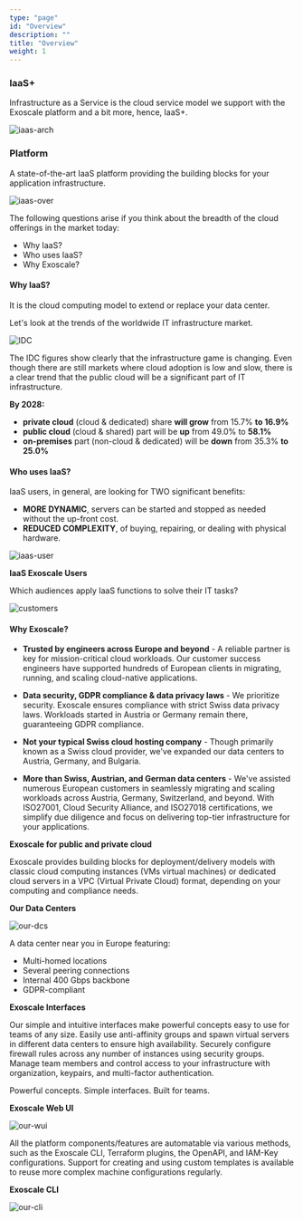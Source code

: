 ```yaml
---
type: "page"
id: "Overview"
description: ""
title: "Overview"
weight: 1
---
```



### IaaS+

Infrastructure as a Service is the cloud service model we support with the Exoscale platform and a bit more, hence, IaaS+.

![iaas-arch](iaas-arch.png)


### Platform

A state-of-the-art IaaS platform providing the building blocks for your application infrastructure.

![iaas-over](iaas-over.png)

The following questions arise if you think about the breadth of the cloud offerings in the market today:

- Why IaaS?
- Who uses IaaS?
- Why Exoscale?


#### Why IaaS?

It is the cloud computing model to extend or replace your data center.

Let's look at the trends of the worldwide IT infrastructure market.

![IDC](IDC.png)

The IDC figures show clearly that the infrastructure game is changing. Even though there are still markets where cloud adoption is low and slow, there is a clear trend that the public cloud will be a significant part of IT infrastructure.

**By 2028:**
- **private cloud** (cloud & dedicated) share **will grow** from 15.7% **to 16.9%**
- **public cloud** (cloud & shared) part will be **up** from 49.0% to **58.1%**
- **on-premises** part (non-cloud & dedicated) will be **down** from 35.3% **to 25.0%**

#### Who uses IaaS?
IaaS users, in general, are looking for TWO significant benefits:

- **MORE DYNAMIC**, servers can be started and stopped as needed without the up-front cost.
- **REDUCED COMPLEXITY**, of buying, repairing, or dealing with physical hardware.

![iaas-user](iaas-user.png)

**IaaS Exoscale Users**

Which audiences apply IaaS functions to solve their IT tasks?

![customers](customers.png)

#### Why Exoscale?

- **Trusted by engineers across Europe and beyond** - A reliable partner is key for mission-critical cloud workloads. Our customer success engineers have supported hundreds of European clients in migrating, running, and scaling cloud-native applications.

- **Data security, GDPR compliance & data privacy laws** - We prioritize security. Exoscale ensures compliance with strict Swiss data privacy laws. Workloads started in Austria or Germany remain there, guaranteeing GDPR compliance.

- **Not your typical Swiss cloud hosting company** - Though primarily known as a Swiss cloud provider, we've expanded our data centers to Austria, Germany, and Bulgaria.

- **More than Swiss, Austrian, and German data centers** - We've assisted numerous European customers in seamlessly migrating and scaling workloads across Austria, Germany, Switzerland, and beyond. With ISO27001, Cloud Security Alliance, and ISO27018 certifications, we simplify due diligence and focus on delivering top-tier infrastructure for your applications.

**Exoscale for public and private cloud**

Exoscale provides building blocks for deployment/delivery models with classic cloud computing instances (VMs virtual machines) or dedicated cloud servers in a VPC (Virtual Private Cloud) format, depending on your computing and compliance needs.

**Our Data Centers**

![our-dcs](our-dcs.png)

A data center near you in Europe featuring:

- Multi-homed locations
- Several peering connections​
- Internal 400 Gbps backbone
- GDPR-compliant

**Exoscale Interfaces**

Our simple and intuitive interfaces make powerful concepts easy to use for teams of any size. Easily use anti-affinity groups and spawn virtual servers in different data centers to ensure high availability. Securely configure firewall rules across any number of instances using security groups. Manage team members and control access to your infrastructure with organization, keypairs, and multi-factor authentication.

Powerful concepts. Simple interfaces. Built for teams.

**Exoscale Web UI**

![our-wui](our-wui.png)

All the platform components/features are automatable via various methods, such as the Exoscale CLI, Terraform plugins, the OpenAPI, and IAM-Key configurations. Support for creating and using custom templates is available to reuse more complex machine configurations regularly.

**Exoscale CLI**

![our-cli](our-cli.png)
